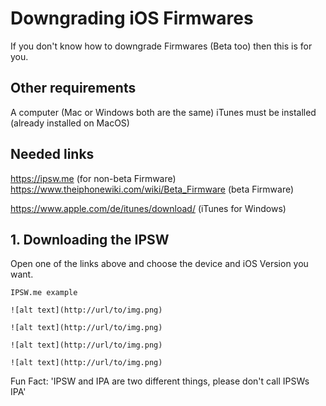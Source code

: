 # Downgrading iOS Firmwares

If you don't know how to downgrade Firmwares (Beta too) then this is for you.

## Other requirements

A computer (Mac or Windows both are the same)
iTunes must be installed (already installed on MacOS)

## Needed links

https://ipsw.me (for non-beta Firmware)
https://www.theiphonewiki.com/wiki/Beta_Firmware (beta Firmware)

https://www.apple.com/de/itunes/download/ (iTunes for Windows)


## 1. Downloading the IPSW

Open one of the links above and choose the device and iOS Version you want.

```
IPSW.me example

![alt text](http://url/to/img.png)

![alt text](http://url/to/img.png)

![alt text](http://url/to/img.png)

![alt text](http://url/to/img.png)

```

Fun Fact: 'IPSW and IPA are two different things, please don't call IPSWs IPA'
